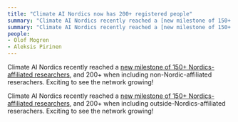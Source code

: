 ```yaml
---
title: "Climate AI Nordics now has 200+ registered people"
summary: "Climate AI Nordics recently reached a [new milestone of 150+ Nordics-affiliated researchers](https://climateainordics.com/people/), and 200+ when including non-Nordic-affiliated reserachers. Exciting to see the network growing!"
summary: "Climate AI Nordics recently reached a [new milestone of 150+ Nordics-affiliated researchers](https://climateainordics.com/people/), and 200+ when including outside-Nordics-affiliated reserachers. Exciting to see the network growing!"
people:
- Olof Mogren
- Aleksis Pirinen
---
```

 
Climate AI Nordics recently reached a [new milestone of 150+ Nordics-affiliated researchers](https://climateainordics.com/people/), and 200+ when including non-Nordic-affiliated reserachers. Exciting to see the network growing!
 
Climate AI Nordics recently reached a [new milestone of 150+ Nordics-affiliated researchers](https://climateainordics.com/people/), and 200+ when including outside-Nordics-affiliated reserachers. Exciting to see the network growing!
